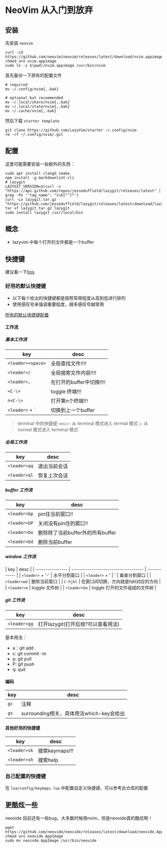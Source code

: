 # NeoVim 从入门到放弃

## 安装

先安装 `neovim`

```shell
curl -LO https://github.com/neovim/neovim/releases/latest/download/nvim.appimage
chmod u+x nvim.appimage
sudo ln -s $(pwd)/nvim.appimage /usr/bin/nvim
```

首先备份一下原有的配置文件

```shell
# required
mv ~/.config/nvim{,.bak}

# optional but recommended
mv ~/.local/share/nvim{,.bak}
mv ~/.local/state/nvim{,.bak}
mv ~/.cache/nvim{,.bak}
```

然后下载 `starter template`

```shell
git clone https://github.com/LazyVim/starter ~/.config/nvim
rm -rf ~/.config/nvim/.git
```

## 配置

这里可能需要安装一些额外的东西：

```shell
sudo apt install clangd cmake
npm install -g markdownlint-cli
# lazygit
LAZYGIT_VERSION=$(curl -s "https://api.github.com/repos/jesseduffield/lazygit/releases/latest" | grep -Po '"tag_name": "v\K[^"]*')
curl -Lo lazygit.tar.gz "https://github.com/jesseduffield/lazygit/releases/latest/download/lazygit_${LAZYGIT_VERSION}_Linux_x86_64.tar.gz"
tar xf lazygit.tar.gz lazygit
sudo install lazygit /usr/local/bin
```

## 概念

- lazyvim 中每个打开的文件都是一个buffer

## 快捷键

建议看一下[tips](https://www.lazyvim.org/configuration/tips)

### 好用的默认快捷键

- 以下每个给出的快捷键都是按照常用程度从高到低进行排列
- 使用感叹号来强调重要程度，越多感叹号越常用

[所有的默认快捷键配置](https://www.lazyvim.org/keymaps)

#### 工作流

##### 基本工作流

| key               | desc                     |
| ----------------- | ------------------------ |
| `<leader><space>` | 全局查找文件!!!!         |
| `<leader>/`       | 全局搜索文件内容!!!!     |
| `<leader>,`       | 在打开的buffer中切换!!!! |
| `<C-\>`           | toggle 终端!!!           |
| `n<C-\>`          | 打开第n个终端!!!         |
| `<leader>` + \`   | 切换到上一个buffer       |

> terminal 中的快捷键
> `<esc>`: 从 terminal 模式进入 termial 模式
> `i`: 从 normal 模式进入 terminal 模式

##### 全局工作流

| key          | desc         |
| ------------ | ------------ |
| `<leader>qq` | 退出当前会话 |
| `<leader>ql` | 恢复上次会话 |

##### buffer 工作流

| key          | desc                             |
| ------------ | -------------------------------- |
| `<leader>bp` | pin住当前窗口!!                  |
| `<leader>bP` | 关闭没有pin住的窗口!!            |
| `<leader>bo` | 删除除了当前buffer外的所有buffer |
| `<leader>bd` | 删除当前buffer                   |

##### window 工作流

| key              | desc                                 |
| ---------------- | ------------------------------------ | ------------ |
| `<leader>` + '-' | 水平分割窗口                         |
| `<leader>` + '   | '                                    | 垂直分割窗口 |
| `<leader>wd`     | 删除当前窗口                         |
| `C-hjkl`         | 在窗口间切换，方向就是hjkl对应的方向 |
| `<leader>e`      | toggle 文件树                        |
| `<leader>be`     | toggle 打开的文件组成的文件树        |

##### git 工作流

| key          | desc                               |
| ------------ | ---------------------------------- |
| `<leader>gg` | 打开lazygit(打开后按?可以查看用法) |

基本用法：

- a：git add .
- c: git commit -m
- p: git pull
- P: git push
- q: quit

#### 编码

| key  | desc                                     |
| ---- | ---------------------------------------- |
| `gc` | 注释                                     |
| `gs` | surrounding相关，具体用法which-key会给出 |

#### 其他好用的快捷键

| key          | desc           |
| ------------ | -------------- |
| `<leader>sk` | 搜索keymaps!!! |
| `<leader>sh` | 搜索help       |

### 自己配置的快捷键

在 `lua/config/keymaps.lua` 中配置自定义快捷键，可以参考此仓库的配置

## 更酷炫一些

neovide 目前还有一些bug，大多数时候用nvim，但是neovide真的酷炫啊！

```shell
wget https://github.com/neovide/neovide/releases/latest/download/neovide.AppImage
chmod u+x neovide.AppImage
sudo mv neoivde.AppImage /usr/bin/neovide
```
